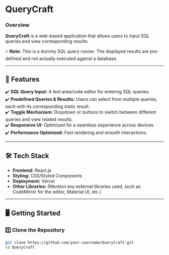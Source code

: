 # **QueryCraft**  

### **Overview**  
**QueryCraft** is a web-based application that allows users to input SQL queries and view corresponding results. 

⚡ **Note:** This is a dummy SQL query runner. The displayed results are pre-defined and not actually executed against a database.  

---

## **🚀 Features**  

✔️ **SQL Query Input:** A text area/code editor for entering SQL queries.  
✔️ **Predefined Queries & Results:** Users can select from multiple queries, each with its corresponding static result.  
✔️ **Toggle Mechanism:** Dropdown or buttons to switch between different queries and view related results.  
✔️ **Responsive UI:** Optimized for a seamless experience across devices.  
✔️ **Performance Optimized:** Fast rendering and smooth interactions.  

---

## **🛠️ Tech Stack**  

- **Frontend:** React.js  
- **Styling:** CSS/Styled Components  
- **Deployment:** Vercel  
- **Other Libraries:** (Mention any external libraries used, such as CodeMirror for the editor, Material UI, etc.)  

---

## **🖥️ Getting Started**  

### **1️⃣ Clone the Repository**  
```sh
git clone https://github.com/your-username/QueryCraft.git
cd QueryCraft

